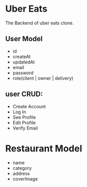 # Uber Eats

The Backend of uber eats clone.

## User Model

- id
- createAt
- updatedAt
- email
- password
- role(client | owner | delivery)

## user CRUD:

- Create Account
- Log In
- See Profile
- Edit Profile
- Verify Email

# Restaurant Model
- name
- category
- address
- coverImage
